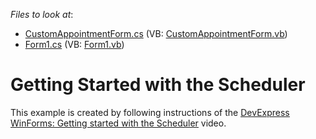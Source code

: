 <!-- default file list -->
*Files to look at*:

* [CustomAppointmentForm.cs](./CS/SchedulerGettingStarted/CustomAppointmentForm.cs) (VB: [CustomAppointmentForm.vb](./VB/SchedulerGettingStarted/CustomAppointmentForm.vb))
* [Form1.cs](./CS/SchedulerGettingStarted/Form1.cs) (VB: [Form1.vb](./VB/SchedulerGettingStarted/Form1.vb))
<!-- default file list end -->
# Getting Started with the Scheduler


<p>This example is created by following instructions of the <a href="https://www.youtube.com/watch?v=Ez51JApnDK4&ab_channel=DevExpress"><u>DevExpress WinForms: Getting started with the Scheduler</u></a> video.</p>

<br/>


